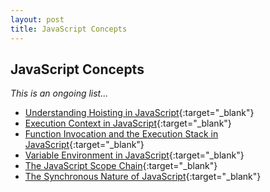 ```yaml
---
layout: post
title: JavaScript Concepts
---
```


## JavaScript Concepts

_This is an ongoing list..._

+ [Understanding Hoisting in JavaScript](https://kennyalmendral.github.io/understanding-javascript-hoisting/){:target="_blank"}
+ [Execution Context in JavaScript](https://kennyalmendral.github.io/javascript-execution-context/){:target="_blank"}
+ [Function Invocation and the Execution Stack in JavaScript](https://kennyalmendral.github.io/javascript-function-invocation-execution-stack/){:target="_blank"}
+ [Variable Environment in JavaScript](https://kennyalmendral.github.io/javascript-variable-environment/){:target="_blank"}
+ [The JavaScript Scope Chain](https://kennyalmendral.github.io/javascript-scope-chain/){:target="_blank"}
+ [The Synchronous Nature of JavaScript](https://kennyalmendral.github.io/synchronous-javascript/){:target="_blank"}

